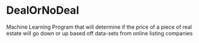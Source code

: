 # DealOrNoDeal
Machine Learning Program that will determine if the price of a piece of real estate will go down or up based off data-sets from online listing companies
